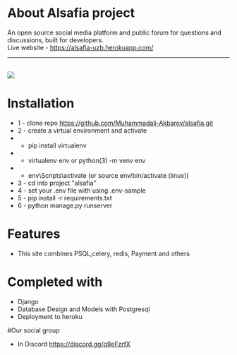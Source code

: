 # About Alsafia project
An open source social media platform and public forum for questions and discussions, built for developers. <br>
Live website - https://alsafia-uzb.herokuapp.com/ <hr><br>
<img src="./static/logo.png">


# Installation
* 1 - clone repo https://github.com/Muhammadali-Akbarov/alsafia.git
* 2 - create a virtual environment and activate
*  - pip install virtualenv
*  - virtualenv env or python(3) -m venv env
*  - env\Scripts\activate  (or source env/bin/activate (linux))
* 3 - cd into project "alsafia"
* 4 - set your .env file with using .env-sample
* 5 - pip install -r requirements.txt
* 6 - python manage.py runserver


# Features
* This site combines PSQL,celery, redis, Payment and others


# Completed with
* Django 
* Database Design and Models with Postgresql
* Deployment to heroku

#Our social group <br>
* In Discord  https://discord.gg/q9eFzrfX


